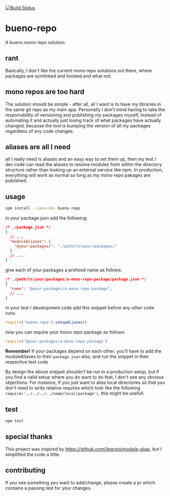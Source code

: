 [![Build
Status](https://travis-ci.com/bvellacott/bueno-repo.svg?branch=master&status=passed)](https://travis-ci.com/github/bvellacott/bueno-repo)
# bueno-repo
A bueno mono repo solution. 

## rant
Basically, I don't like the current mono repo solutions out there, where packages are symlinked and hoisted and what not.

## mono repos are too hard
The solution should be simple - after all, all I want is to have my libraries in the same git repo as my main app.
Personally I don't mind having to take the responsibility of versioning and publishing my packages myself, instead
of automating it and actually just losing track of what packages have actually changed, because the tool is bumping
the version of all my packages regardless of any code changes. 

## aliases are all I need
all I really need is aliases and an easy way to set them up, then my test / dev code can read the aliases to resolve
modules from within the directory structure rather than looking up an external service like npm. In production, everything
will work as normal so long as my mono repo pakages are published.

## usage
```sh
npm install --save-dev bueno-repo
```

in your package.json add the following:
```json
/* ./package.json */
{
  // ...
  "moduleAliases": {
    "@your-packages/": "./path/to/your/packages/"
  }
  // ...
}
```

give each of your packages a prefixed name as follows:
```json
/* ./path/to/your/packages/a-mono-repo-package/package.json */
{
  "name": "@your-packages/a-mono-repo-package",
  // ...
}
```

in your test / development code add this snippet before any other code runs:
```js
require('bueno-repo').setupAliases()
```

now you can require your mono repo package as follows:
```js
require('@your-packages/a-mono-repo-package')
```

**Remember!** If your packages depend on each other, you'll have to add the moduleAliases to their `package.json` also,
and run the snippet in their respective test code

By design the above snippet shouldn't be run in a production setup, but if you find a valid setup where you do want
to do that, I don't see any obvious objections. For instance, if you just want to alias local directories so that
you don't need to write relative requires which look like the following `require('../../../../some/local/package')`,
this might be usefull.

## test
```sh
npm test
```

## special thanks
This project was inspired by https://github.com/ilearnio/module-alias, but I simplified the code a little.

## contributing
If you see something you want to add/change, please create a pr which contains a passing test for your changes.
